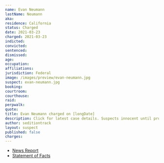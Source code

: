 ```yaml
---
name: Evan Neumann
lastName: Neumann
aka:
residence: California
status: Charged
date: 2021-03-23
charged: 2021-03-23
indicted:
convicted:
sentenced:
dismissed:
age:
occupation:
affiliations:
jurisdiction: Federal
image: /images/preview/evan-neumann.jpg
suspect: evan-neumann.jpg
booking:
courtroom:
courthouse:
raid:
perpwalk:
quote:
title: Evan Neumann charged on [longDate]
description: Click for latest case details. Suspects innocent until proven guilty.
author: seditiontrack
layout: suspect
published: false
charges:
---
```


- [News Report]()
- [Statement of Facts](https://extremism.gwu.edu/sites/g/files/zaxdzs2191/f/Evan%20Neumann%20Statement%20of%20Facts.pdf)
